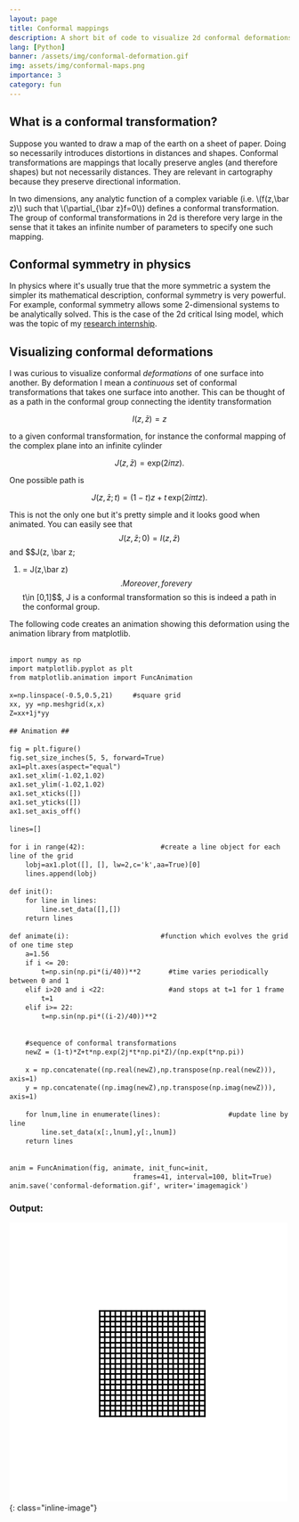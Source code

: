 ```yaml
---
layout: page
title: Conformal mappings
description: A short bit of code to visualize 2d conformal deformations
lang: [Python]
banner: /assets/img/conformal-deformation.gif
img: assets/img/conformal-maps.png
importance: 3
category: fun
---
```


## What is a conformal transformation?

Suppose you wanted to draw a map of the earth on a sheet of paper. Doing so necessarily introduces distortions in distances and shapes. Conformal 
transformations are mappings that locally preserve angles (and therefore shapes) but not necessarily distances. They are relevant in cartography because they 
preserve directional information.  

In two dimensions, any analytic function of a complex variable (i.e. \\(f(z,\bar z)\\) such that \\(\partial_{\bar z}f=0\\)) defines a conformal 
transformation. 
The group of conformal transformations in 2d is therefore very large in the sense that it takes an infinite number of parameters to specify one such mapping.

## Conformal symmetry in physics

In physics where it's usually true that the more symmetric a system the simpler its mathematical description, conformal symmetry is very powerful. For example, 
conformal symmetry allows some 2-dimensional systems to be analytically solved. This is the case of the 2d critical Ising model, which was the topic of my 
[research internship](/assets/pdf/internship-report-2020.pdf). 

## Visualizing conformal deformations

I was curious to visualize conformal *deformations* of one surface into another. By deformation I mean a *continuous* set 
of conformal transformations that takes one surface into another. This can be thought of as a path in the conformal group connecting the identity 
transformation 

$$ I(z,\bar z) = z $$

to a given conformal transformation, for instance the conformal mapping of the complex plane into an infinite cylinder

$$J(z,\bar z) = \text{exp}(2i\pi z).$$

One possible path is 

$$ J(z,\bar z;t) = (1-t)z+t\,\text{exp}(2i\pi tz). $$

This is not the only one but it's pretty simple and it looks good when animated. You can easily see that $$J(z,\bar z;0) = I(z,\bar z)$$ and $$J(z, \bar z; 
1) = J(z,\bar z)$$. Moreover, for every $$t\in [0,1]$$, J is a conformal transformation so this is indeed a path in the conformal group.

The following code creates an animation showing this deformation using the animation library from matplotlib. 

<pre><code class="language-python">
import numpy as np
import matplotlib.pyplot as plt
from matplotlib.animation import FuncAnimation

x=np.linspace(-0.5,0.5,21)     #square grid
xx, yy =np.meshgrid(x,x)
Z=xx+1j*yy

## Animation ##

fig = plt.figure()
fig.set_size_inches(5, 5, forward=True)
ax1=plt.axes(aspect="equal")
ax1.set_xlim(-1.02,1.02)
ax1.set_ylim(-1.02,1.02)
ax1.set_xticks([])
ax1.set_yticks([])
ax1.set_axis_off()

lines=[]

for i in range(42):                   #create a line object for each line of the grid
    lobj=ax1.plot([], [], lw=2,c='k',aa=True)[0]
    lines.append(lobj)

def init():
    for line in lines:
        line.set_data([],[])
    return lines

def animate(i):                       #function which evolves the grid of one time step
    a=1.56
    if i <= 20:
        t=np.sin(np.pi*(i/40))**2       #time varies periodically between 0 and 1
    elif i>20 and i <22:                #and stops at t=1 for 1 frame
        t=1
    elif i>= 22:
        t=np.sin(np.pi*((i-2)/40))**2


	#sequence of conformal transformations
    newZ = (1-t)*Z+t*np.exp(2j*t*np.pi*Z)/(np.exp(t*np.pi))  
    
    x = np.concatenate((np.real(newZ),np.transpose(np.real(newZ))), axis=1)
    y = np.concatenate((np.imag(newZ),np.transpose(np.imag(newZ))), axis=1)

    for lnum,line in enumerate(lines):                 #update line by line
        line.set_data(x[:,lnum],y[:,lnum])               
    return lines


anim = FuncAnimation(fig, animate, init_func=init,
                               frames=41, interval=100, blit=True)
anim.save('conformal-deformation.gif', writer='imagemagick')
</code></pre>

### Output:

![conformal transformation of a flat sheet into a cylinder](/assets/img/conformal-deformation.gif){: class="inline-image"}
